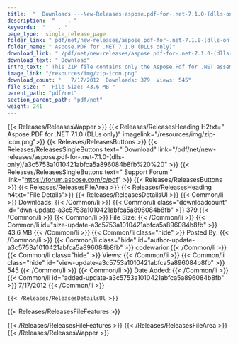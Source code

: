 ```yaml
---
title:  "  Downloads ---New-Releases-aspose.pdf-for-.net-7.1.0-(dlls-only) . " 
description:  "    . " 
keywords:  "    . " 
page_type:  single_release_page
folder_link: " pdf/net/new-releases/aspose.pdf-for-.net-7.1.0-(dlls-only)/"
folder_name: " Aspose.PDF for .NET 7.1.0 (DLLs only)"
download_link: " /pdf/net/new-releases/aspose.pdf-for-.net-7.1.0-(dlls-only)/a3c5753a1010421abfca5a896084b8fb"
download_text: " Download"
Intro_text: " This ZIP file contains only the Aspose.Pdf for .NET assemblies. The assemblies a..."
image_link: "/resources/img/zip-icon.png"
download_count: "   7/17/2012  Downloads: 379  Views: 545"
file_size: "  File Size: 43.6 MB "
parent_path: "pdf/net"
section_parent_path: "pdf/net"
weight: 241 
---
```


{{< Releases/ReleasesWapper >}}
  {{< Releases/ReleasesHeading H2txt=" Aspose.PDF for .NET 7.1.0 (DLLs only)" imagelink="/resources/img/zip-icon.png">}}
  {{< Releases/ReleasesButtons >}}
    {{< Releases/ReleasesSingleButtons text=" Download" link="/pdf/net/new-releases/aspose.pdf-for-.net-7.1.0-(dlls-only)/a3c5753a1010421abfca5a896084b8fb%20%20" >}}
    {{< Releases/ReleasesSingleButtons text=" Support Forum " link="https://forum.aspose.com/c/pdf" >}}
  {{< Releases/ReleasesButtons >}}
  {{< Releases/ReleasesFileArea >}}
    {{< Releases/ReleasesHeading h4txt="File Details">}}
    {{< Releases/ReleasesDetailsUl >}}
            {{< Common/li  >}} Downloads: {{< /Common/li >}} 
      {{< Common/li class="downloadcount" id="dwn-update-a3c5753a1010421abfca5a896084b8fb" >}} 379 {{< /Common/li >}} 
      {{< Common/li  >}} File Size: {{< /Common/li >}} 
      {{< Common/li id="size-update-a3c5753a1010421abfca5a896084b8fb" >}} 43.6 MB {{< /Common/li >}} 
      {{< Common/li  class="hide" >}} Posted By: {{< /Common/li >}} 
      {{< Common/li class="hide" id="author-update-a3c5753a1010421abfca5a896084b8fb" >}} codewarior {{< /Common/li >}} 
      {{< Common/li class="hide"  >}} Views: {{< /Common/li >}} 
      {{< Common/li class="hide" id="view-update-a3c5753a1010421abfca5a896084b8fb" >}} 545 {{< /Common/li >}} 
      {{< Common/li  >}} Date Added: {{< /Common/li >}} 
      {{< Common/li id="added-update-a3c5753a1010421abfca5a896084b8fb" >}} 7/17/2012 {{< /Common/li >}} 

    {{< /Releases/ReleasesDetailsUl >}}

  {{< Releases/ReleasesFileFeatures >}}
      
  {{< /Releases/ReleasesFileFeatures >}}
 {{< /Releases/ReleasesFileArea >}}
{{< /Releases/ReleasesWapper >}}


